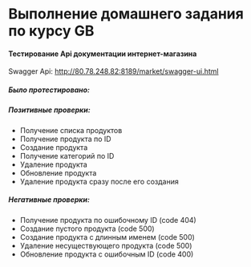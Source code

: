 <H1>Выполнение домашнего задания по курсу GB</H1>

<H4>Тестирование Api документации интернет-магазина</H4>

Swagger Api: http://80.78.248.82:8189/market/swagger-ui.html

<H5>Было протестировано:</H5>

<H5>Позитивные проверки:</H5>

- Получение списка продуктов
- Получение продукта по ID
- Создание продукта
- Получение категорий по ID
- Удаление продукта
- Обновление продукта
- Удаление продукта сразу после его создания

<H5>Негативные проверки:</H5>

- Получение продукта по ошибочному ID (code 404)
- Создание пустого продукта (code 500)
- Создание продукта c длинным именем (code 500)
- Удаление несуществующего продукта (code 500)
- Обновление продукта с ошибочным ID (code 400)
